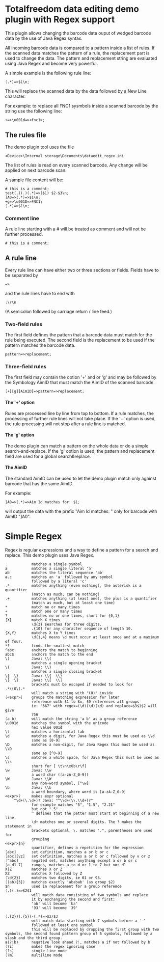 # Totalfreedom data editing demo plugin with Regex support

This plugin allows changing the barcode data ouput of wedged barcode data by the use of Java Regex syntax.

All incoming barcode data is compared to a pattern inside a list of rules. If the scanned data matches the pattern of a rule, the replacement part is used to change the data. The pattern and replacement string are evaluated using Java Regex and become very powerful.

A simple example is the following rule line:

    (.*)=>$1\n;

This will replace the scanned data by the data followed by a New Line character.

For example: to replace all FNC1 sysmbols inside a scanned barcode by the string <FNC1> use the following line:

    +=>\u001d=><fnc1>;

## The rules file

The demo plugin tool uses the file
 
    <Device>\Internal storage\Documents\dataedit_regex.ini

The list of rules is read on every scanned barcode. Any change will be applied on next barcode scan.

A sample file content will be:

    # this is a comment;
    test(.)(.)(.*)=>($1) $2-$3\n;
    ]A0=>(.*)=>$1\n;
    +g=>\u001D=>FNC1;
    (.*)=>$1\n;

### Comment line

A rule line starting with a # will be treated as comment and will not be further processed.

    # this is a comment;

## A rule line

Every rule line can have either two or three sections or fields. Fields have to be separated by 

    =>

and the rule lines have to end with

    ;\r\n

(A semicolon followed by carriage return / line feed.)
 
### Two-field rules

The first field defines the pattern that a barcode data must match for the rule being executed. The second field is the replacement to be used if the pattern matches the barcode data.

    pattern=>replacement;

### Three-field rules

The first field may contain the option '+' and or 'g' and may be followed by the Symbology AimID that must match the AimID of the scanned barcode.

    [+][g][AimID]=>pattern=>replacement;

#### The '+' option

Rules are processed line by line from top to bottom. If a rule matches, the processing of further rule lines will not take place. If the '+' option is used, the rule processing will not stop after a rule line is matched.

#### The 'g' option

The demo plugin can match a pattern on the whole data or do a simple search-and-replace. If the 'g' option is used, the pattern and replacement field are used for a global search&replace.

#### The AimID

The standard AimID can be used to let the demo plugin match only against barcode that has the same AimID.

For example:

    ]A0=>(.*)=>Aim Id matches for: $1;

will output the data with the prefix "Aim Id matches: " only for barcode with AimID "]A0".

# Simple Regex

Regex is regular expressions and a way to define a pattern for a search and replace. This demo plugin uses Java Regex.

    .			matches a single symbol
    a			matches a single literal 'a'
    ab			matches the literal sequence 'ab'
    a.c			matches an 'a' followed by any symbol 
           		followed by a literal 'c'
	.*			matches anything (even nothing), the asterisk is a quantifier
				(match as much, can be nothing)
	.+			matches anything (at least one), the plus is a quantifier 
				(match as much, but at least one time)
	*           match no or many times
	+           match one or many times
	?			matches no or one times, short for {0,1}
	{X}			match X times
				\d{3} searches for three digits, 
				.{10} for any character sequence of length 10.
	{X,Y}		matches X to Y times
				\d{1,4} means \d must occur at least once and at a maximum of four.
	*?          finds the smallest match
	^abc		anchors the match to beginning
	abc$		anchors the match to the end
	\(			Java: \\(
				matches a single opening bracket
	\)			Java: \\)
				matches a single closing bracket
	\{  \}		Java: \\{  \\}
	\[  \]		Java: \\[  \\]
				brackets must be escaped if needed to look for	
	.*\(0\).*
				will match a string with "(0)" inside
	(<expr>)	groups the matching expression for later
				reference with $1 to $x, $0 references all groups
				ie: "567" with regex=(\d)(\d)(\d) and replace=$3$1$2 will give
				756
	(a b)		will match the string 'a b' as a group reference
    \u001d		matches the symbol with the unicode 
				hex value 001d
	\t			matches a horizontal tab
	\d			matches a digit, for Java Regex this must be used as \\d
				same as [0-9]
    \D			matches a non-digit, for Java Regex this must be used as \\D
				same as [^0-9]
	\s			matches a white space, for Java Regex this must be used as \\s
				short for [ \t\n\x0b\r\f]
	\w			Java: \\w
				a word char ([a-zA-Z_0-9])
	\W			Java: \\W
				any non-word symbol, [^\w]
	\b			Java: \\b
				a word boundary, where word is [a-zA-Z_0-9] 
	<expr>?		makes expr optional
		^\d+(\.\d+)? Java: "^\\d+(\\.\\d+)?"
				for example matches "5", "1.5", "2.21" 
				but not ".5"
				^ defines that the patter must start at beginning of a new line.
				\d+ matches one or several digits. The ? makes the statement in 
				brackets optional. \. matches ".", parentheses are used for
				grouping
	<expr>{n}	
				quantifier, defines a repetition for the expression
	[abc]		set definition, matches a or b or c
	[abc][vz]	set definition, matches a or b or c followed by v or z
	[^abc]		negated set, matches anything except a or b or c
	[a-d1-7]	ranges, matches a to d or 1 to 7 but not d1
	X|Z			matches X or Z
	XZ			matches X followed by Z
	(\d{2})		matches two digits, ie 01 or 93.
	((ab){3})	matches exactly 'ababab' (as group $2)
	$n			used in replacement for a group reference
	(.)(.)=>$2$1
				will match data consisting of two symbols and replace
				it by exchanging the second and first:
				'ab' will become 'ba'
				'93' will become '39'

	(.{2})(.{5})-(.*)=>$2/$3
				will match data starting with 7 symbols before a '-'
				followed at least one symbol
				this will be replaced by dropping the first group with two symbols, the second found pattern group of 5 symbols, followed by a slash and the third group.
	a(?!b)		negative look ahead ?!, matches a if not followed by b 
	(?i)		makes the regex ignoring case
	(?s)		single line mode
	(?m)		multiline mode
